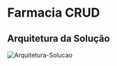 # Farmacia CRUD

## Arquitetura da Solução 
<img align="center" alt="Arquitetura-Solucao" src="https://i.imgur.com/4Avg0JN.png">
